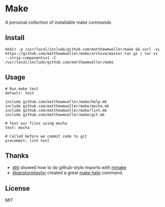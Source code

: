 # Make

A personal collection of installable make commands

## Install

```
mkdir -p /usr/local/include/github.com/matthewmueller/make && curl -sL https://github.com/matthewmueller/make/archive/master.tar.gz | tar xz --strip-components=1 -C /usr/local/include/github.com/matthewmueller/make
```

## Usage

```make
# Run make test
default: test

include github.com/matthewmueller/make/help.mk
include github.com/matthewmueller/make/mocha.mk
include github.com/matthewmueller/make/lint.mk
include github.com/matthewmueller/make/git.mk

# Test our files using mocha
test: mocha

# Called before we commit code to git
precommit: lint test
```

## Thanks

  - [@tj](github.com/tj) showed how to do github-style imports with [mmake](github.com/tj/mmake)
  - [@ianstormtaylor](github.com/ianstormtaylor) created a great [make help](https://github.com/ianstormtaylor/makefile-help) command.

## License

MIT